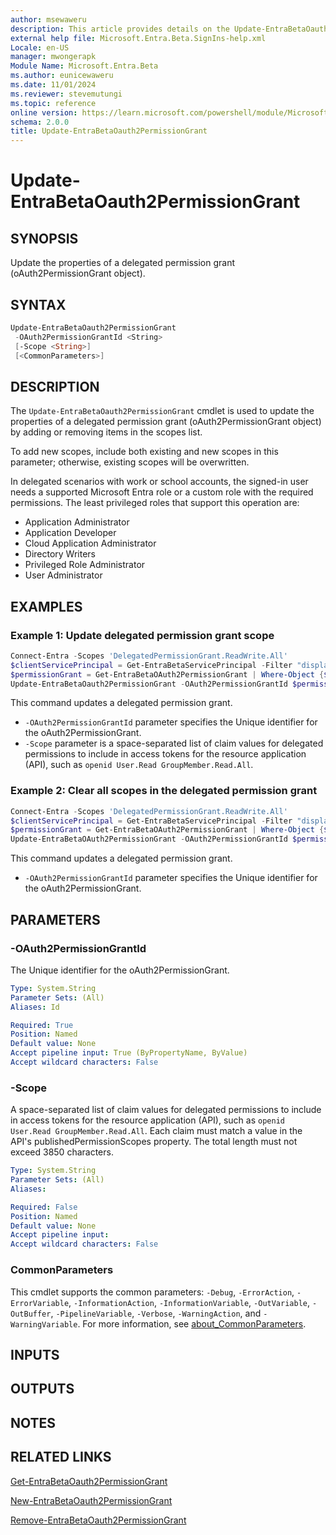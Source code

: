 ```yaml
---
author: msewaweru
description: This article provides details on the Update-EntraBetaOauth2PermissionGrant command.
external help file: Microsoft.Entra.Beta.SignIns-help.xml
Locale: en-US
manager: mwongerapk
Module Name: Microsoft.Entra.Beta
ms.author: eunicewaweru
ms.date: 11/01/2024
ms.reviewer: stevemutungi
ms.topic: reference
online version: https://learn.microsoft.com/powershell/module/Microsoft.Entra.Beta/Update-EntraBetaOauth2PermissionGrant
schema: 2.0.0
title: Update-EntraBetaOauth2PermissionGrant
---
```


# Update-EntraBetaOauth2PermissionGrant

## SYNOPSIS

Update the properties of a delegated permission grant (oAuth2PermissionGrant object).

## SYNTAX

```powershell
Update-EntraBetaOauth2PermissionGrant
 -OAuth2PermissionGrantId <String>
 [-Scope <String>]
 [<CommonParameters>]
```

## DESCRIPTION

The `Update-EntraBetaOauth2PermissionGrant` cmdlet is used to update the properties of a delegated permission grant (oAuth2PermissionGrant object) by adding or removing items in the scopes list.

To add new scopes, include both existing and new scopes in this parameter; otherwise, existing scopes will be overwritten.

In delegated scenarios with work or school accounts, the signed-in user needs a supported Microsoft Entra role or a custom role with the required permissions. The least privileged roles that support this operation are:

- Application Administrator
- Application Developer
- Cloud Application Administrator
- Directory Writers
- Privileged Role Administrator
- User Administrator

## EXAMPLES

### Example 1: Update delegated permission grant scope

```powershell
Connect-Entra -Scopes 'DelegatedPermissionGrant.ReadWrite.All'
$clientServicePrincipal = Get-EntraBetaServicePrincipal -Filter "displayName eq 'My application'"
$permissionGrant = Get-EntraBetaOAuth2PermissionGrant | Where-Object {$_.ClientId -eq $clientServicePrincipal.Id -and $_.Scope -eq 'Directory.Read.All'}
Update-EntraBetaOauth2PermissionGrant -OAuth2PermissionGrantId $permissionGrant.Id -Scope 'Directory.Read.All User.Read.All'
```

This command updates a delegated permission grant.

- `-OAuth2PermissionGrantId` parameter specifies the Unique identifier for the oAuth2PermissionGrant.
- `-Scope` parameter is a space-separated list of claim values for delegated permissions to include in access tokens for the resource application (API), such as `openid User.Read GroupMember.Read.All`.

### Example 2: Clear all scopes in the delegated permission grant

```powershell
Connect-Entra -Scopes 'DelegatedPermissionGrant.ReadWrite.All'
$clientServicePrincipal = Get-EntraBetaServicePrincipal -Filter "displayName eq 'My application'"
$permissionGrant = Get-EntraBetaOAuth2PermissionGrant | Where-Object {$_.ClientId -eq $clientServicePrincipal.Id -and $_.Scope -eq 'Directory.Read.All'}
Update-EntraBetaOAuth2PermissionGrant -OAuth2PermissionGrantId $permissionGrant.Id -Scope ''
```

This command updates a delegated permission grant.

- `-OAuth2PermissionGrantId` parameter specifies the Unique identifier for the oAuth2PermissionGrant.

## PARAMETERS

### -OAuth2PermissionGrantId

The Unique identifier for the oAuth2PermissionGrant.

```yaml
Type: System.String
Parameter Sets: (All)
Aliases: Id

Required: True
Position: Named
Default value: None
Accept pipeline input: True (ByPropertyName, ByValue)
Accept wildcard characters: False
```

### -Scope

A space-separated list of claim values for delegated permissions to include in access tokens for the resource application (API), such as `openid User.Read GroupMember.Read.All`. Each claim must match a value in the API's publishedPermissionScopes property. The total length must not exceed 3850 characters.

```yaml
Type: System.String
Parameter Sets: (All)
Aliases:

Required: False
Position: Named
Default value: None
Accept pipeline input: 
Accept wildcard characters: False
```

### CommonParameters

This cmdlet supports the common parameters: `-Debug`, `-ErrorAction`, `-ErrorVariable`, `-InformationAction`, `-InformationVariable`, `-OutVariable`, `-OutBuffer`, `-PipelineVariable`, `-Verbose`, `-WarningAction`, and `-WarningVariable`. For more information, see [about_CommonParameters](https://go.microsoft.com/fwlink/?LinkID=113216).

## INPUTS

## OUTPUTS

## NOTES

## RELATED LINKS

[Get-EntraBetaOauth2PermissionGrant](Get-EntraBetaOAuth2PermissionGrant.md)

[New-EntraBetaOauth2PermissionGrant](New-EntraBetaOauth2PermissionGrant.md)

[Remove-EntraBetaOauth2PermissionGrant](Remove-EntraBetaOAuth2PermissionGrant.md)
